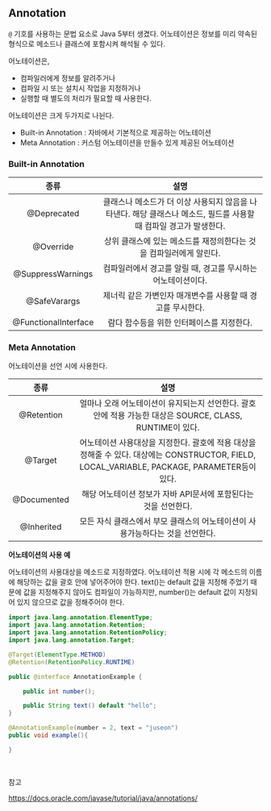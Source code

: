 ## Annotation

`@` 기호를 사용하는 문법 요소로 Java 5부터 생겼다. 어노테이션은 정보를 미리 약속된 형식으로 메소드나 클래스에 포함시켜 해석될 수 있다. 

어노테이션은,

- 컴파일러에게 정보를 알려주거나
- 컴파일 시 또는 설치시 작업을 지정하거나
- 실행할 때 별도의 처리가 필요할 때 사용한다.
 
어노테이션은 크게 두가지로 나뉜다.

- Built-in Annotation : 자바에서 기본적으로 제공하는 어노테이션
- Meta Annotation : 커스텀 어노테이션을 만들수 있게 제공된 어노테이션

### Built-in Annotation

|      종류      |           설명           |
| :------------: | :---------------------: |
|   @Deprecated  |  클래스나 메소드가 더 이상 사용되지 않음을 나타낸다. 해당 클래스나 메소드, 필드를 사용할 때 컴파일 경고가 발생한다.  |     
|   @Override    |  상위 클래스에 있는 메소드를 재정의한다는 것을 컴파일러에게 알린다.  |
|   @SuppressWarnings  |  컴파일러에서 경고를 알릴 때, 경고를 무시하는 어노테이션이다. |
|  @SafeVarargs  |  제너릭 같은 가변인자 매개변수를 사용할 때 경고를 무시한다. |
|   @FunctionalInterface   |  람다 함수등을 위한 인터페이스를 지정한다.  |

###  Meta Annotation

어노테이션을 선언 시에 사용한다.

|      종류      |           설명           |
| :------------: | :---------------------: |
|   @Retention  |  얼마나 오래 어노테이션이 유지되는지 선언한다. 괄호 안에 적용 가능한 대상은 SOURCE, CLASS, RUNTIME이 있다.  |     
|   @Target    |  어노테이션 사용대상을 지정한다. 괄호에 적용 대상을 정해줄 수 있다. 대상에는 CONSTRUCTOR, FIELD, LOCAL_VARIABLE, PACKAGE, PARAMETER등이 있다.  |
|   @Documented  |  해당 어노테이션 정보가 자바 API문서에 포함된다는 것을 선언한다. |
|  @Inherited  |  모든 자식 클래스에서 부모 클래스의 어노테이션이 사용가능하다는 것을 선언한다. |

**어노테이션의 사용 예**

어노테이션의 사용대상을 메소드로 지정하였다. 어노테이션 적용 시에 각 메소드의 이름에 해당하는 값을 괄호 안에 넣어주어야 한다. text()는 default 값을 지정해 주었기 때문에 값을 지정해주지 않아도 컴파일이 가능하지만, number()는 default 값이 지정되어 있지 않으므로 값을 정해주어야 한다. 

```java
import java.lang.annotation.ElementType;
import java.lang.annotation.Retention;
import java.lang.annotation.RetentionPolicy;
import java.lang.annotation.Target;

@Target(ElementType.METHOD)
@Retention(RetentionPolicy.RUNTIME)

public @interface AnnotationExample {

    public int number();

    public String text() default "hello";
}

@AnnotationExample(number = 2, text = "juseon")
public void example(){

}
```

<br>

참고

https://docs.oracle.com/javase/tutorial/java/annotations/
